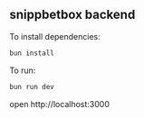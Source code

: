 ## snippbetbox backend

To install dependencies:

```sh
bun install
```

To run:

```sh
bun run dev
```

open http://localhost:3000
